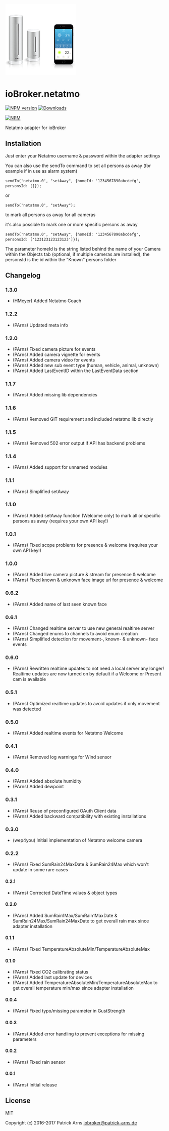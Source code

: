 ![Logo](admin/netatmo.png)
# ioBroker.netatmo

[![NPM version](http://img.shields.io/npm/v/iobroker.netatmo.svg)](https://www.npmjs.com/package/iobroker.netatmo)
[![Downloads](https://img.shields.io/npm/dm/iobroker.netatmo.svg)](https://www.npmjs.com/package/iobroker.netatmo)

[![NPM](https://nodei.co/npm/iobroker.netatmo.png?downloads=true)](https://nodei.co/npm/iobroker.netatmo/)

Netatmo adapter for ioBroker

## Installation
Just enter your Netatmo username & password within the adapter settings

You can also use the sendTo command to set all persons as away (for example if in use as alarm system)
```
sendTo('netatmo.0', "setAway", {homeId: '1234567890abcdefg', personsId: []});
```
or
```
sendTo('netatmo.0', "setAway");
```
to mark all persons as away for all cameras

it's also possible to mark one or more specific persons as away
```
sendTo('netatmo.0', "setAway", {homeId: '1234567890abcdefg', personsId: ['123123123123123']});
```

The parameter homeId is the string listed behind the name of your Camera within the Objects tab (optional, if multiple cameras are installed),
the personsId is the id within the "Known" persons folder

## Changelog

### 1.3.0
* (HMeyer) Added Netatmo Coach

### 1.2.2
* (PArns) Updated meta info

### 1.2.0
* (PArns) Fixed camera picture for events
* (PArns) Added camera vignette for events
* (PArns) Added camera video for events
* (PArns) Added new sub event type (human, vehicle, animal, unknown)
* (PArns) Added LastEventID within the LastEventData section

### 1.1.7
* (PArns) Added missing lib dependencies

### 1.1.6
* (PArns) Removed GIT requirement and included netatmo lib directly

### 1.1.5
* (PArns) Removed 502 error output if API has backend problems

### 1.1.4
* (PArns) Added support for unnamed modules

### 1.1.1
* (PArns) Simplified setAway

### 1.1.0
* (PArns) Added setAway function (Welcome only) to mark all or specific persons as away (requires your own API key!)

### 1.0.1
* (PArns) Fixed scope problems for presence & welcome (requires your own API key!)

### 1.0.0
* (PArns) Added live camera picture & stream for presence & welcome
* (PArns) Fixed known & unknown face image url for presence & welcome

### 0.6.2
* (PArns) Added name of last seen known face

### 0.6.1
* (PArns) Changed realtime server to use new general realtime server
* (PArns) Changed enums to channels to avoid enum creation
* (PArns) Simplified detection for movement-, known- & unknown- face events

### 0.6.0
* (PArns) Rewritten realtime updates to not need a local server any longer! Realtime updates are now turned on by default if a Welcome or Present cam is available

### 0.5.1
* (PArns) Optimized realtime updates to avoid updates if only movement was detected

### 0.5.0
* (PArns) Added realtime events for Netatmo Welcome

### 0.4.1
* (PArns) Removed log warnings for Wind sensor

### 0.4.0
* (PArns) Added absolute humidity
* (PArns) Added dewpoint

### 0.3.1
* (PArns) Reuse of preconfigured OAuth Client data
* (PArns) Added backward compatibility with existing installations

### 0.3.0
* (wep4you) Initial implementation of Netatmo welcome camera

### 0.2.2
* (PArns) Fixed SumRain24MaxDate & SumRain24Max which won't update in some rare cases

#### 0.2.1
* (PArns) Corrected DateTime values & object types

#### 0.2.0
* (PArns) Added SumRain1Max/SumRain1MaxDate & SumRain24Max/SumRain24MaxDate to get overall rain max since adapter installation

#### 0.1.1
* (PArns) Fixed TemperatureAbsoluteMin/TemperatureAbsoluteMax

#### 0.1.0
* (PArns) Fixed CO2 calibrating status
* (PArns) Added last update for devices
* (PArns) Added TemperatureAbsoluteMin/TemperatureAbsoluteMax to get overall temperature min/max since adapter installation

#### 0.0.4
* (PArns) Fixed typo/missing parameter in GustStrength

#### 0.0.3
* (PArns) Added error handling to prevent exceptions for missing parameters

#### 0.0.2
* (PArns) Fixed rain sensor

#### 0.0.1
* (PArns) Initial release

## License
MIT

Copyright (c) 2016-2017 Patrick Arns <iobroker@patrick-arns.de>